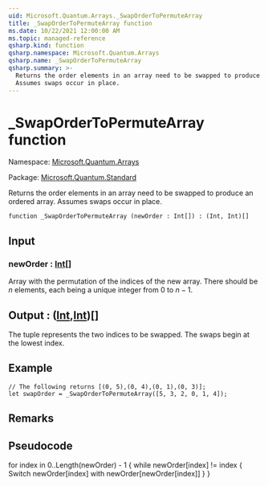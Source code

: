 ```yaml
---
uid: Microsoft.Quantum.Arrays._SwapOrderToPermuteArray
title: _SwapOrderToPermuteArray function
ms.date: 10/22/2021 12:00:00 AM
ms.topic: managed-reference
qsharp.kind: function
qsharp.namespace: Microsoft.Quantum.Arrays
qsharp.name: _SwapOrderToPermuteArray
qsharp.summary: >-
  Returns the order elements in an array need to be swapped to produce an ordered array.
  Assumes swaps occur in place.
---
```


# _SwapOrderToPermuteArray function

Namespace: [Microsoft.Quantum.Arrays](xref:Microsoft.Quantum.Arrays)

Package: [Microsoft.Quantum.Standard](https://nuget.org/packages/Microsoft.Quantum.Standard)


Returns the order elements in an array need to be swapped to produce an ordered array.Assumes swaps occur in place.

```qsharp
function _SwapOrderToPermuteArray (newOrder : Int[]) : (Int, Int)[]
```


## Input

### newOrder : [Int](xref:microsoft.quantum.qsharp.valueliterals#int-literals)[]

Array with the permutation of the indices of the new array. There should be $n$ elements,each being a unique integer from $0$ to $n-1$.



## Output : ([Int](xref:microsoft.quantum.qsharp.valueliterals#int-literals),[Int](xref:microsoft.quantum.qsharp.valueliterals#int-literals))[]

The tuple represents the two indices to be swapped. The swaps begin at the lowest index.

## Example

```qsharp// The following returns [(0, 5),(0, 4),(0, 1),(0, 3)];let swapOrder = _SwapOrderToPermuteArray([5, 3, 2, 0, 1, 4]);```

## Remarks

## Pseudocodefor index in 0..Length(newOrder) - 1 {while newOrder[index] != index {Switch newOrder[index] with newOrder[newOrder[index]]}}